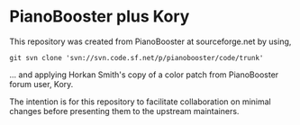 # PianoBooster plus Kory

This repository was created from PianoBooster at sourceforge.net by
using,

    git svn clone 'svn://svn.code.sf.net/p/pianobooster/code/trunk'

... and applying Horkan Smith's copy of a color patch from
PianoBooster forum user, Kory.

The intention is for this repository to facilitate collaboration on
minimal changes before presenting them to the upstream maintainers.
